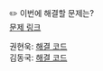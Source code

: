 ✏️ 이번에 해결할 문제는? <br>
[문제 링크](https://www.acmicpc.net/problem/10773)

권현욱: [해결 코드]() <br>
김동국: [해결 코드]() <br>
